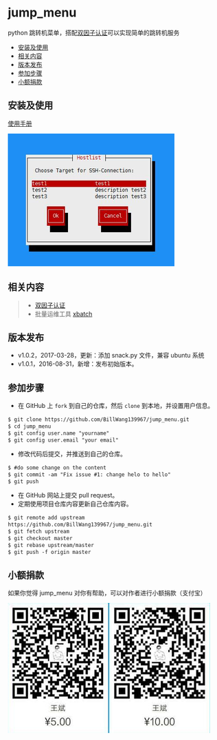 # jump_menu

python 跳转机菜单，搭配[双因子认证](https://billwang139967.gitbooks.io/op_practice_book/content/doc/Linux/safety.html)可以实现简单的跳转机服务

<!-- vim-markdown-toc GFM -->
* [安装及使用](#安装及使用)
* [相关内容](#相关内容)
* [版本发布](#版本发布)
* [参加步骤](#参加步骤)
* [小额捐款](#小额捐款)

<!-- vim-markdown-toc -->

## 安装及使用

[使用手册](docs/install.md)

![Screenshot](images/jump_menu.jpg)

## 相关内容

> * [双因子认证](https://billwang139967.gitbooks.io/op_practice_book/content/doc/Linux/safety.html)
> * 批量运维工具 [xbatch](https://github.com/BillWang139967/xbatch)

## 版本发布

* v1.0.2，2017-03-28，更新：添加 snack.py 文件，兼容 ubuntu 系统
* v1.0.1，2016-08-31，新增：发布初始版本。


## 参加步骤

* 在 GitHub 上 `fork` 到自己的仓库，然后 `clone` 到本地，并设置用户信息。
```
$ git clone https://github.com/BillWang139967/jump_menu.git
$ cd jump_menu
$ git config user.name "yourname"
$ git config user.email "your email"
```
* 修改代码后提交，并推送到自己的仓库。
```
$ #do some change on the content
$ git commit -am "Fix issue #1: change helo to hello"
$ git push
```
* 在 GitHub 网站上提交 pull request。
* 定期使用项目仓库内容更新自己仓库内容。
```
$ git remote add upstream https://github.com/BillWang139967/jump_menu.git
$ git fetch upstream
$ git checkout master
$ git rebase upstream/master
$ git push -f origin master
```

## 小额捐款

如果你觉得 jump_menu 对你有帮助，可以对作者进行小额捐款（支付宝）

![Screenshot](images/5.jpg)
